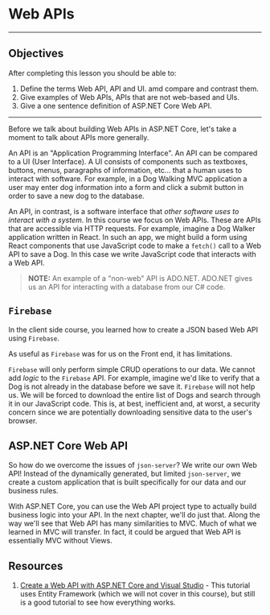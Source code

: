 # Web APIs

---

## Objectives

After completing this lesson you should be able to:

1. Define the terms Web API, API and UI. amd compare and contrast them.
1. Give examples of Web APIs, APIs that are not web-based and UIs.
1. Give a one sentence definition of ASP<span>.</span>NET Core Web API.

---

Before we talk about building Web APIs in ASP<span>.NET</span> Core, let's take a moment to talk about APIs more generally.

An API is an "Application Programming Interface". An API can be compared to a UI (User Interface). A UI consists of components such as textboxes, buttons, menus, paragraphs of information, etc... that a human uses to interact with software. For example, in a Dog Walking MVC application a user may enter dog information into a form and click a submit button in order to save a new dog to the database.

An API, in contrast, is a software interface that _other software uses to interact with a system_. In this course we focus on Web APIs. These are APIs that are accessible via HTTP requests. For example, imagine a Dog Walker application written in React. In such an app, we might build a form using React components that use JavaScript code to make a `fetch()` call to a Web API to save a Dog. In this case we write JavaScript code that interacts with a Web API.

> **NOTE:** An example of a "non-web" API is ADO<span>.NET</span>. ADO<span>.NET</span> gives us an API for interacting with a database from our C# code.

## `Firebase`

In the client side course, you learned how to create a JSON based Web API using `Firebase`.

As useful as `Firebase` was for us on the Front end, it has limitations.

`Firebase` will only perform simple CRUD operations to our data. We cannot add _logic_ to the `Firebase` API. For example, imagine we'd like to verify that a Dog is not already in the database before we save it. `Firebase` will not help us. We will be forced to download the entire list of Dogs and search through it in our JavaScript code. This is, at best, inefficient and, at worst, a security concern since we are potentially downloading sensitive data to the user's browser.

## ASP<span>.NET</span> Core Web API

So how do we overcome the issues of `json-server`? We write our own Web API! Instead of the dynamically generated, but limited `json-server`, we create a custom application that is built specifically for our data and our business rules.

With ASP<span>.NET</span> Core, you can use the Web API project type to actually build business logic into your API. In the next chapter, we'll do just that. Along the way we'll see that Web API has many similarities to MVC. Much of what we learned in MVC will transfer. In fact, it could be argued that Web API is essentially MVC without Views.

## Resources

1. [Create a Web API with ASP.NET Core and Visual Studio](https://docs.microsoft.com/en-us/aspnet/core/tutorials/first-web-api) - This tutorial uses Entity Framework (which we will not cover in this course), but still is a good tutorial to see how everything works.
